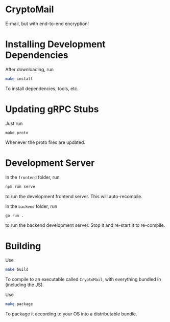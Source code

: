 # CryptoMail
E-mail, but with end-to-end encryption!

# Installing Development Dependencies
After downloading, run
```bash
make install
```
To install dependencies, tools, etc.

# Updating gRPC Stubs
Just run
```
make proto
```
Whenever the proto files are updated.

# Development Server
In the `frontend` folder, run 
```sh
npm run serve
```
to run the development frontend server. This will auto-recompile.

In the `backend` folder, run 
```sh
go run .
```
to run the backend development server. Stop it and re-start it to re-compile.

# Building
Use
```sh
make build
```
To compile to an executable called `CryptoMail`, with everything bundled in (including the JS).

Use 
```sh
make package
```
To package it according to your OS into a distributable bundle.
